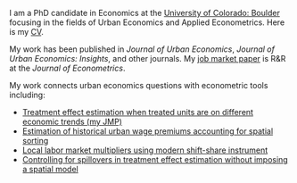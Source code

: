 I am a PhD candidate in Economics at the [University of Colorado: Boulder](https://www.colorado.edu/economics/) focusing in the fields of Urban Economics and Applied Econometrics. Here is my [CV](/files/KyleButts-CV.pdf).

My work has been published in *Journal of Urban Economics*, *Journal of Urban Economics: Insights*, and other journals. My [job market paper](/papers/Generalized-Imputation-Estimator) is R&R at the *Journal of Econometrics*.

My work connects urban economics questions with econometric tools including: 

- [Treatment effect estimation when treated units are on different economic trends (my JMP)](/papers/generalized-imputation-estimators)
- [Estimation of historical urban wage premiums accounting for spatial sorting](/papers/urban-wage-premium)
- [Local labor market multipliers using modern shift-share instrument](/papers/fiscal-consolidation)
- [Controlling for spillovers in treatment effect estimation without imposing a spatial model](/papers/Spatial-Spillovers)
